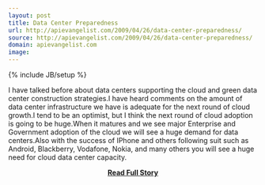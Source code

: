 ```yaml
---
layout: post
title: Data Center Preparedness
url: http://apievangelist.com/2009/04/26/data-center-preparedness/
source: http://apievangelist.com/2009/04/26/data-center-preparedness/
domain: apievangelist.com
image: 
---
```

{% include JB/setup %}<p>I have talked before about data centers supporting the cloud and green data center construction strategies.I have heard comments on the amount of data center infrastructure we have is adequate for the next round of cloud growth.I tend to be an optimist, but I think the next round of cloud adoption is going to be huge.When it matures and we see major Enterprise and Government adoption of the cloud we will see a huge demand for data centers.Also with the success of IPhone and others following suit such as Android, Blackberry, Vodafone, Nokia, and many others you will see a huge need for cloud data center capacity.</p>
<center><p><a href="http://apievangelist.com/2009/04/26/data-center-preparedness/" style='padding:25px; font-sze:18px; font-weight: bold;'>Read Full Story</a></p></center>
